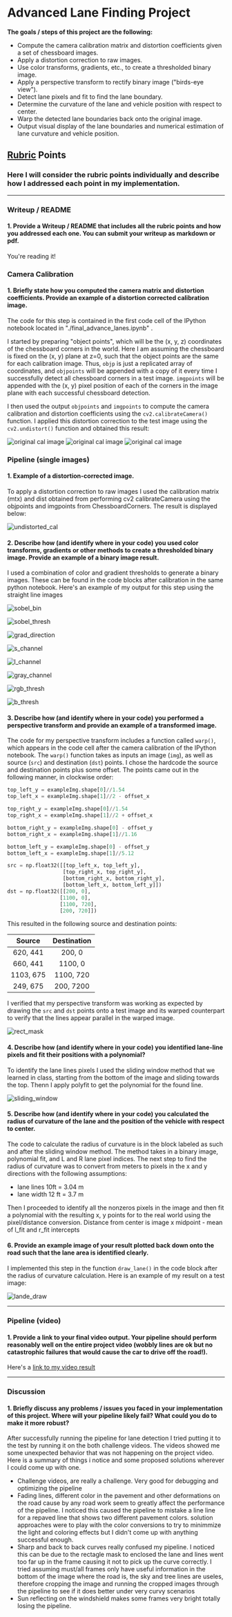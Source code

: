 # Advanced Lane Finding Project

**The goals / steps of this project are the following:**

* Compute the camera calibration matrix and distortion coefficients given a set of chessboard images.
* Apply a distortion correction to raw images.
* Use color transforms, gradients, etc., to create a thresholded binary image.
* Apply a perspective transform to rectify binary image ("birds-eye view").
* Detect lane pixels and fit to find the lane boundary.
* Determine the curvature of the lane and vehicle position with respect to center.
* Warp the detected lane boundaries back onto the original image.
* Output visual display of the lane boundaries and numerical estimation of lane curvature and vehicle position.



## [Rubric](https://review.udacity.com/#!/rubrics/571/view) Points

### Here I will consider the rubric points individually and describe how I addressed each point in my implementation.  

---

### Writeup / README

#### 1. Provide a Writeup / README that includes all the rubric points and how you addressed each one.  You can submit your writeup as markdown or pdf.  

You're reading it!

### Camera Calibration

#### 1. Briefly state how you computed the camera matrix and distortion coefficients. Provide an example of a distortion corrected calibration image.

The code for this step is contained in the first code cell of the IPython notebook located in "./final_advance_lanes.ipynb" .  

I started by preparing "object points", which will be the (x, y, z) coordinates of the chessboard corners in the world. Here I am assuming the chessboard is fixed on the (x, y) plane at z=0, such that the object points are the same for each calibration image.  Thus, `objp` is just a replicated array of coordinates, and `objpoints` will be appended with a copy of it every time I successfully detect all chessboard corners in a test image.  `imgpoints` will be appended with the (x, y) pixel position of each of the corners in the image plane with each successful chessboard detection.  

I then used the output `objpoints` and `imgpoints` to compute the camera calibration and distortion coefficients using the `cv2.calibrateCamera()` function.  I applied this distortion correction to the test image using the `cv2.undistort()` function and obtained this result: 

![original cal image](./output_images/cal_original.png "Original Img")
![original cal image](./output_images/cal_gray.png "Gray Img")
![original cal image](./output_images/cal_w_chessboard_corners.png "ChessboardCorners Img")


### Pipeline (single images)

#### 1. Example of a distortion-corrected image.

To apply a distortion correction to raw images I used the calibration matrix (mtx) and dist obtained from performing cv2
calibrateCamera using the objpoints and imgpoints from ChessboardCorners. The result is displayed below:

![undistorted_cal](./output_images/undistorted_cal.png "Undistorted Img")

#### 2. Describe how (and identify where in your code) you used color transforms, gradients or other methods to create a thresholded binary image.  Provide an example of a binary image result.

I used a combination of color and gradient thresholds to generate a binary images. These can be found in the code blocks after calibration in the same python notebook. Here's an example of my output for this step using the straight line images 

![sobel_bin](./output_images/sobel_absGrad_x_y.png "Sobel Gradient Bin X,Y")

![sobel_thresh](./output_images/sobel_threshMag.png "Sobel Threshold Magnitude")

![grad_direction](./output_images/grad_direction.png "Sobel Gradient Direction")

![s_channel](./output_images/s_channel.png "S Channel")

![l_channel](./output_images/l_channel.png "L Channel")

![gray_channel](./output_images/gray_thresh.png "Gray Thresh")

![rgb_thresh](./output_images/rg_thresh.png "RGB Thresh")

![b_thresh](./output_images/b_thresh.png)

 

#### 3. Describe how (and identify where in your code) you performed a perspective transform and provide an example of a transformed image.

The code for my perspective transform includes a function called `warp()`, which appears in the code cell after the camera calibration of the IPython notebook.  The `warp()` function takes as inputs an image (`img`), as well as source (`src`) and destination (`dst`) points.  I chose the hardcode the source and destination points plus some offset. The points came out in the following manner, in clockwise order:

```python
top_left_y = exampleImg.shape[0]//1.54
top_left_x = exampleImg.shape[1]//2 - offset_x

top_right_y = exampleImg.shape[0]//1.54
top_right_x = exampleImg.shape[1]//2 + offset_x

bottom_right_y = exampleImg.shape[0] - offset_y
bottom_right_x = exampleImg.shape[1]//1.16

bottom_left_y = exampleImg.shape[0] - offset_y
bottom_left_x = exampleImg.shape[1]//5.12

src = np.float32([[top_left_x, top_left_y],
                  [top_right_x, top_right_y],
                  [bottom_right_x, bottom_right_y],
                  [bottom_left_x, bottom_left_y]])
dst = np.float32([[200, 0],
                 [1100, 0],
                 [1100, 720],
                 [200, 720]])
```

This resulted in the following source and destination points:

| Source        | Destination   | 
|:-------------:|:-------------:| 
| 620, 441      | 200, 0        | 
| 660, 441      | 1100, 0       |
| 1103, 675     | 1100, 720     |
| 249, 675      | 200, 7200     |


I verified that my perspective transform was working as expected by drawing the `src` and `dst` points onto a test image and its warped counterpart to verify that the lines appear parallel in the warped image.

![rect_mask](./output_images/rect_mask.png)

#### 4. Describe how (and identify where in your code) you identified lane-line pixels and fit their positions with a polynomial?

To identify the lane lines pixels I used the sliding window method that we learned in class,  starting from the bottom of the image and sliding towards the top. Thenn I apply polyfit to get the polynomial for the found line. 

![sliding_window](./output_images/sliding_window.png)

#### 5. Describe how (and identify where in your code) you calculated the radius of curvature of the lane and the position of the vehicle with respect to center.

The code to calculate the radius of curvature is in the block labeled as such and after the sliding window method. The method takes in a binary image, polynomial fit, and L and R lane pixel indices. The next step to find the radius of curvature was to convert from meters to pixels in the x and y directions with the following assumptions:

* lane lines 10ft = 3.04 m
* lane width 12 ft = 3.7 m

Then I proceeded to identify all the nonzeros pixels in the image and then fit a polynomial with the resulting x, y points for to the real world using the pixel/distance conversion. Distance from center is image x midpoint - mean of l_fit and r_fit intercepts 

#### 6. Provide an example image of your result plotted back down onto the road such that the lane area is identified clearly.

I implemented this step in the function `draw_lane()` in the code block after the radius of curvature calculation.  Here is an example of my result on a test image:

![lande_draw](./output_images/lane_draw_w_curve.png)

---

### Pipeline (video)

#### 1. Provide a link to your final video output.  Your pipeline should perform reasonably well on the entire project video (wobbly lines are ok but no catastrophic failures that would cause the car to drive off the road!).

Here's a [link to my video result](./project_video_output.mp4)

---

### Discussion

#### 1. Briefly discuss any problems / issues you faced in your implementation of this project.  Where will your pipeline likely fail?  What could you do to make it more robust?

After successfully running the pipeline for lane detection I tried putting it to the test by running it on the both challenge videos. The videos showed me some unexpected behavior that was not happening on the project video. Here is a summary of things i notice and some proposed solutions wherever I could come up with one. 

* Challenge videos, are really a challenge. Very good for debugging and optimizing the pipeline
* Fading lines, different color in the pavement and other deformations on the road cause by any road work seem to greatly affect the performance of the pipeline. I noticed this caused the pipeline to mistake a line line for a repaved line that shows two different pavement colors. solution approaches were to play with the color conversions to try to minimmize the light and coloring effects but I didn't come up with anything successful enough.
* Sharp and back to back curves really confused my pipeline. I noticed this can be due to the rectagle mask to enclosed the lane and lines went too far up in the frame causing it not to pick up the curve correctly. I tried assuming must/all frames only have useful information in the bottom of the image where the road is, the sky and tree lines are useles, therefore cropping  the image and running the cropped images through the pipeline to see if it does better under very curvy scenarios
* Sun reflecting on the windshield makes some frames very bright totally losing the pipeline. 
